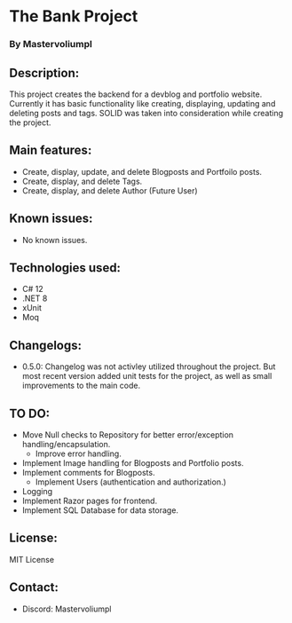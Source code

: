 # The Bank Project
### By Mastervoliumpl

## Description:
This project creates the backend for a devblog and portfolio website. Currently it has basic functionality like creating, displaying, updating and deleting posts and tags. SOLID was taken into consideration while creating the project.

## Main features:
- Create, display, update, and delete Blogposts and Portfoilo posts.
- Create, display, and delete Tags.
- Create, display, and delete Author (Future User)

## Known issues:
- No known issues.

## Technologies used:
- C# 12 
- .NET 8
- xUnit
- Moq

## Changelogs:
- 0.5.0: Changelog was not activley utilized throughout the project. But most recent version added unit tests for the project, as well as small improvements to the main code.

## TO DO:
- Move Null checks to Repository for better error/exception handling/encapsulation.
	- Improve error handling.
- Implement Image handling for Blogposts and Portfolio posts.
- Implement comments for Blogposts.
	- Implement Users (authentication and authorization.)
- Logging
- Implement Razor pages for frontend.
- Implement SQL Database for data storage.

## License:
MIT License

## Contact:
- Discord: Mastervoliumpl